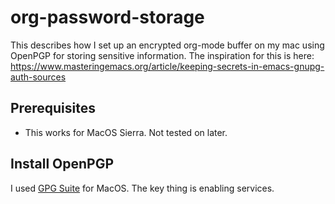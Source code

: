 # org-password-storage
This describes how I set up an encrypted org-mode buffer on my mac using OpenPGP for storing sensitive information. The inspiration for this is here:
https://www.masteringemacs.org/article/keeping-secrets-in-emacs-gnupg-auth-sources

## Prerequisites
- This works for MacOS Sierra. Not tested on later.


## Install OpenPGP
I used [GPG Suite](https://gpgtools.org/) for MacOS. The key thing is enabling services.



